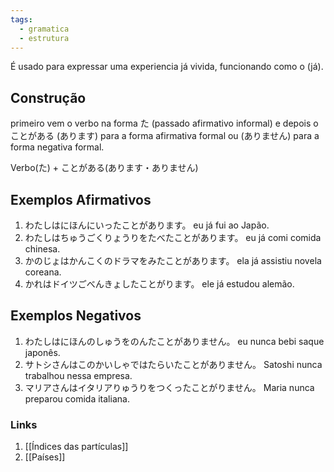 ```yaml
---
tags:
  - gramatica
  - estrutura
---
```

É usado para expressar uma experiencia já vivida, funcionando como o (já).

## Construção

primeiro vem o verbo na forma た (passado afirmativo informal) e depois o ことがある (あります) para a forma afirmativa formal ou (ありません) para a forma negativa formal.

Verbo(た) + ことがある(あります・ありません)

## Exemplos Afirmativos

1. わたしはにほんにいったことがあります。
	eu já fui ao Japão.
2. わたしはちゅうごくりょうりをたべたことがあります。
	eu já comi comida chinesa.
3. かのじょはかんこくのドラマをみたことがあります。
	ela já assistiu novela coreana.
4. かれはドイツごべんきょしたことがります。
	ele já estudou alemão.

## Exemplos Negativos

1. わたしはにほんのしゅうをのんたことがありません。
	eu nunca bebi saque japonês.
2. サトシさんはこのかいしゃではたらいたことがありません。
	Satoshi nunca trabalhou nessa empresa.
3. マリアさんはイタリアりゅうりをつくったことがりません。
	Maria nunca preparou comida italiana.


### Links

1. [[Índices das partículas]]
2. [[Países]]

